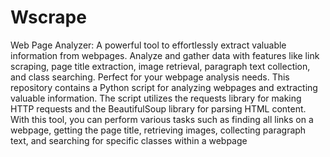 # Wscrape
Web Page Analyzer: A powerful tool to effortlessly extract valuable information from webpages. Analyze and gather data with features like link scraping, page title extraction, image retrieval, paragraph text collection, and class searching. Perfect for your webpage analysis needs.
This repository contains a Python script for analyzing webpages and extracting valuable information. The script utilizes the requests library for making HTTP requests and the BeautifulSoup library for parsing HTML content. With this tool, you can perform various tasks such as finding all links on a webpage, getting the page title, retrieving images, collecting paragraph text, and searching for specific classes within a webpage

